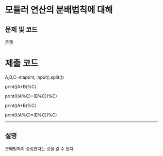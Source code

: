 모듈러 연산의 분배법칙에 대해
=======

문제 및 코드
-----
[문제](https://www.acmicpc.net/problem/10430)




# 제출 코드

A,B,C=map(int, input().split())

print((A+B)%C)

print(((A%C)+(B%C))%C)

print((A*B)%C)

print(((A%C)*(B%C))%C)

- - - - - 

설명
------
분배법칙이 성립한다는 것을 알 수 있다.

